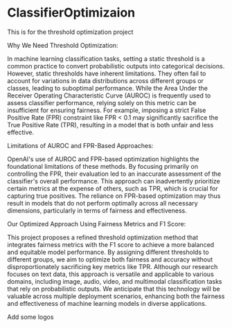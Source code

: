 # ClassifierOptimizaion
This is for the threshold optimization project

Why We Need Threshold Optimization:

In machine learning classification tasks, setting a static threshold is a common practice to convert probabilistic outputs into categorical decisions. However, static thresholds have inherent limitations. They often fail to account for variations in data distributions across different groups or classes, leading to suboptimal performance. While the Area Under the Receiver Operating Characteristic Curve (AUROC) is frequently used to assess classifier performance, relying solely on this metric can be insufficient for ensuring fairness. For example, imposing a strict False Positive Rate (FPR) constraint like FPR < 0.1 may significantly sacrifice the True Positive Rate (TPR), resulting in a model that is both unfair and less effective.

Limitations of AUROC and FPR-Based Approaches:

OpenAI's use of AUROC and FPR-based optimization highlights the foundational limitations of these methods. By focusing primarily on controlling the FPR, their evaluation led to an inaccurate assessment of the classifier's overall performance. This approach can inadvertently prioritize certain metrics at the expense of others, such as TPR, which is crucial for capturing true positives. The reliance on FPR-based optimization may thus result in models that do not perform optimally across all necessary dimensions, particularly in terms of fairness and effectiveness.

Our Optimized Approach Using Fairness Metrics and F1 Score:

This project proposes a refined threshold optimization method that integrates fairness metrics with the F1 score to achieve a more balanced and equitable model performance. By assigning different thresholds to different groups, we aim to optimize both fairness and accuracy without disproportionately sacrificing key metrics like TPR. Although our research focuses on text data, this approach is versatile and applicable to various domains, including image, audio, video, and multimodal classification tasks that rely on probabilistic outputs. We anticipate that this technology will be valuable across multiple deployment scenarios, enhancing both the fairness and effectiveness of machine learning models in diverse applications.


Add some logos